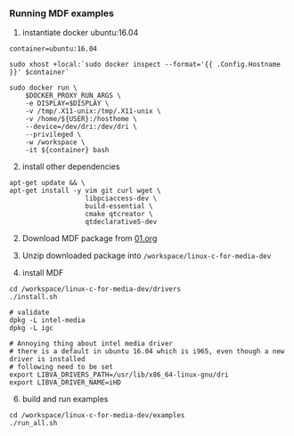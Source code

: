 

### Running MDF examples
1. instantiate docker ubuntu:16.04
```
container=ubuntu:16.04

sudo xhost +local:`sudo docker inspect --format='{{ .Config.Hostname }}' $container`

sudo docker run \
    $DOCKER_PROXY_RUN_ARGS \
    -e DISPLAY=$DISPLAY \
    -v /tmp/.X11-unix:/tmp/.X11-unix \
    -v /home/${USER}:/hosthome \
    --device=/dev/dri:/dev/dri \
    --privileged \
    -w /workspace \
    -it ${container} bash
```
2. install other dependencies
```
apt-get update && \
apt-get install -y vim git curl wget \
                   libpciaccess-dev \
                   build-essential \
                   cmake qtcreator \
                   qtdeclarative5-dev 
```

2. Download MDF package from [01.org](https://01.org/c-for-media-development-package/downloads)

3. Unzip downloaded package into ```/workspace/linux-c-for-media-dev```

4. install MDF
```
cd /workspace/linux-c-for-media-dev/drivers
./install.sh

# validate
dpkg -L intel-media
dpkg -L igc

# Annoying thing about intel media driver
# there is a default in ubuntu 16.04 which is i965, even though a new driver is installed
# following need to be set
export LIBVA_DRIVERS_PATH=/usr/lib/x86_64-linux-gnu/dri
export LIBVA_DRIVER_NAME=iHD
```

6. build and run examples
```
cd /workspace/linux-c-for-media-dev/examples
./run_all.sh
```
